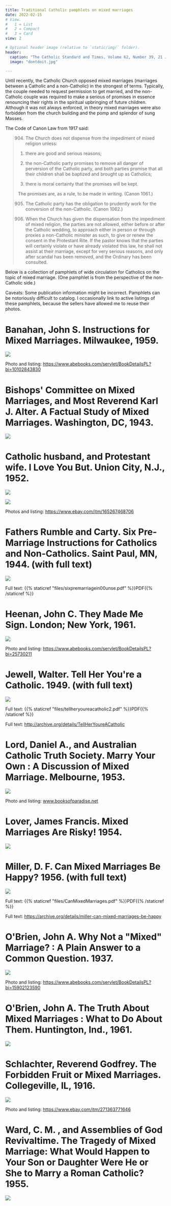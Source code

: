 ```yaml
---
title: Traditional Catholic pamphlets on mixed marriages
date: 2022-02-15
# View.
#   1 = List
#   2 = Compact
#   3 = Card
view: 2

# Optional header image (relative to `static/img/` folder).
header:
  caption: "The Catholic Standard and Times, Volume 62, Number 39, 21 June 1957"
  image: "dontdoit.jpg"

---
```


Until recently, the Catholic Church opposed mixed marriages (marriages between a Catholic and a non-Catholic) in the strongest of terms. Typically, the couple needed to request permission to get married, and the non-Catholic couple was required to make a serious of promises in essence renouncing their rights in the spiritual upbringing of future children. Although it was not always enforced, in theory mixed marriages were also forbidden from the church building and the pomp and splendor of sung Masses. 

The Code of Canon Law from 1917 said: 

> 904. The Church does not dispense from the impediment of mixed religion unless:
> 
> 1) there are good and serious reasons;
> 
> 2) the non-Catholic party promises to remove all danger of perversion of the Catholic party, and both parties promise that all their children shall be baptized and brought up as Catholics;
> 
> 3) there is moral certainty that the promises will be kept.
> 
> The promises are, as a rule, to be made in writing. (Canon 1061.)
> 
> 905. The Catholic party has the obligation to prudently work for the conversion of the non-Catholic. (Canon 1062.)
> 
> 906. When the Church has given the dispensation from the impediment of mixed religion, the parties are not allowed, either before or after the Catholic wedding, to approach either in person or through proxies a non-Catholic minister as such, to give or renew the consent in the Protestant Rite. If the pastor knows that the parties will certainly violate or have already violated this law, he shall not assist at their marriage, except for very serious reasons, and only after scandal has been removed, and the Ordinary has been consulted.

Below is a collection of pamphlets of wide circulation for Catholics on the topic of mixed marriage. (One pamphlet is from the perspective of the non-Catholic side.)

Caveats: Some publication information might be incorrect. Pamphlets can be notoriously difficult to catalog. I occasionally link to active listings of these pamphlets, because the sellers have allowed me to reuse their photos. 


# Banahan, John S. Instructions for Mixed Marriages. Milwaukee, 1959.

![](/uploads/mixedmarriage/instructionsformixed.JPG)

Photo and listing: https://www.abebooks.com/servlet/BookDetailsPL?bi=10102843830

# Bishops' Committee on Mixed Marriages, and Most Reverend Karl J. Alter. A Factual Study of Mixed Marriages. Washington, DC, 1943.

![](/uploads/mixedmarriage/afactualstudy.png)

# Catholic husband, and Protestant wife. I Love You But. Union City, N.J., 1952.

![](/uploads/mixedmarriage/iloveyoubut.jpg)

![](/uploads/mixedmarriage/iloveyoubut2.jpg)

Photos and listing: https://www.ebay.com/itm/165267468706

# Fathers Rumble and Carty. Six Pre-Marriage Instructions for Catholics and Non-Catholics. Saint Paul, MN, 1944. (with full text)

![](/uploads/mixedmarriage/sixpremarriage.png)

Full text: {{% staticref "files/sixpremarriagein00unse.pdf" %}}PDF{{% /staticref %}}

# Heenan, John C. They Made Me Sign. London; New York, 1961.

![](/uploads/mixedmarriage/theymademesign.jpg)

Photo and listing: https://www.abebooks.com/servlet/BookDetailsPL?bi=25730211

# Jewell, Walter. Tell Her You're a Catholic. 1949. (with full text)

![](/uploads/mixedmarriage/tellher.png)

Full text: {{% staticref "files/tellheryoureacatholic2.pdf" %}}PDF{{% /staticref %}}

Full text: http://archive.org/details/TellHerYoureACatholic

# Lord, Daniel A., and Australian Catholic Truth Society. Marry Your Own : A Discussion of Mixed Marriage. Melbourne, 1953.

![](/uploads/mixedmarriage/marryyourown.jpeg)

Photo and listing: www.booksofparadise.net

# Lover, James Francis. Mixed Marriages Are Risky! 1954.

![](/uploads/mixedmarriage/mixedmarriagesarerisky.png)

# Miller, D. F. Can Mixed Marriages Be Happy? 1956. (with full text)

![](/uploads/mixedmarriage/canmixedmarriages.png)

Full text: {{% staticref "files/CanMixedMarriages.pdf" %}}PDF{{% /staticref %}}

Full text: https://archive.org/details/miller-can-mixed-marriages-be-happy

# O'Brien, John A. Why Not a "Mixed" Marriage? : A Plain Answer to a Common Question. 1937.

![](/uploads/mixedmarriage/whynotamixed.jpg)

Photo and listing: https://www.abebooks.com/servlet/BookDetailsPL?bi=15902123590

# O'Brien, John A. The Truth About Mixed Marriages : What to Do About Them. Huntington, Ind., 1961.

![](/uploads/mixedmarriage/thetruthabout.jpg)

# Schlachter, Reverend Godfrey. The Forbidden Fruit or Mixed Marriages. Collegeville, IL, 1916.

![](/uploads/mixedmarriage/forbiddenfruit.jpg)

Photo and listing: https://www.ebay.com/itm/271363771646

# Ward, C. M. , and Assemblies of God Revivaltime. The Tragedy of Mixed Marriage: What Would Happen to Your Son or Daughter Were He or She to Marry a Roman Catholic? 1955.

![](/uploads/mixedmarriage/thetragedyof.jpg)
